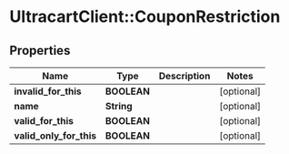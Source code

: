 # UltracartClient::CouponRestriction

## Properties
Name | Type | Description | Notes
------------ | ------------- | ------------- | -------------
**invalid_for_this** | **BOOLEAN** |  | [optional] 
**name** | **String** |  | [optional] 
**valid_for_this** | **BOOLEAN** |  | [optional] 
**valid_only_for_this** | **BOOLEAN** |  | [optional] 


